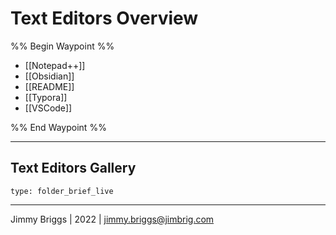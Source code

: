 # Text Editors Overview

%% Begin Waypoint %%
- [[Notepad++]]
- [[Obsidian]]
- [[README]]
- [[Typora]]
- [[VSCode]]

%% End Waypoint %%

---

## Text Editors Gallery

````ccard
type: folder_brief_live
````

---

Jimmy Briggs | 2022 | <jimmy.briggs@jimbrig.com>
